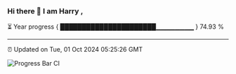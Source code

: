 ### Hi there 👋 I am Harry , 

⏳ Year progress { ██████████████████████▁▁▁▁▁▁▁▁ } 74.93 %

---

⏰ Updated on Tue, 01 Oct 2024 05:25:26 GMT

![Progress Bar CI](https://github.com/duykhang68/duykhang68/workflows/Progress%20Bar%20CI/badge.svg)
